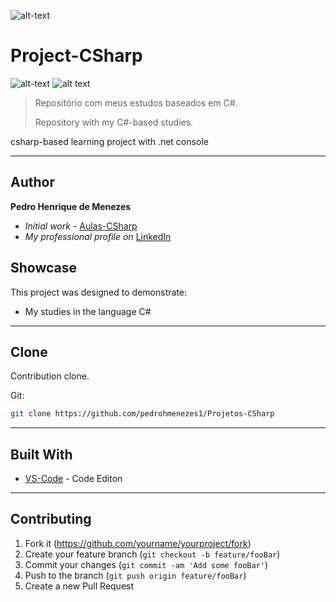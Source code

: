 ![alt-text](https://github.com/pedrohmenezes1/Projetos-CSharp/blob/aulas/dotnet.png)

# Project-CSharp
![alt-text](https://img.shields.io/badge/.NET-5.0-critical?style=for-the-badge&logo=appveyor)
![alt text](https://img.shields.io/badge/BACKEND-C%23-important?style=for-the-badge&logo=appveyor)


> Repositório com meus estudos baseados em C#.
> 
> Repository with my C#-based studies.

csharp-based learning project with .net console

---
## Author

**Pedro Henrique de Menezes** 
* *Initial work* - [Aulas-CSharp](https://github.com/pedrohmenezes1/Projetos-CSharp/tree/aulas/Uninassau/Aulas)
* *My professional profile on* [LinkedIn](https://www.linkedin.com/in/pedro-henrique-de-menezes-34a17a211/)
## Showcase

This project was designed to demonstrate:

* My studies in the language C#

---
## Clone

Contribution clone.

Git:

```sh
git clone https://github.com/pedrohmenezes1/Projetos-CSharp
```
---


## Built With

* [VS-Code](https://code.visualstudio.com/) - Code Editon
  
---

## Contributing

1. Fork it (<https://github.com/yourname/yourproject/fork>)
2. Create your feature branch (`git checkout -b feature/fooBar`)
3. Commit your changes (`git commit -am 'Add some fooBar'`)
4. Push to the branch (`git push origin feature/fooBar`)
5. Create a new Pull Request

<!-- Markdown link & img dfn's -->

[header-url]: github-template.png
[header-link]: https://github.com/alexandrerosseto

[repository-url]: https://github.com/alexandrerosseto/wbshopping

[cloud-provider-url]: https://wbshopping.herokuapp.com

[linkedin-url]: https://www.linkedin.com/in/alexandrerosseto

[wiki]: https://github.com/yourname/yourproject/wiki

[version-image]: https://img.shields.io/badge/Version-1.0.0-brightgreen?style=for-the-badge&logo=appveyor
[version-url]: https://img.shields.io/badge/version-1.0.0-green
[Frontend-image]: https://img.shields.io/badge/Frontend-Ionic-blue?style=for-the-badge
[Frontend-url]: https://img.shields.io/badge/Frontend-Ionic-blue?style=for-the-badge
[Backend-image]: https://img.shields.io/badge/Backend-Java%208-important?style=for-the-badge
[Backend-url]: https://img.shields.io/badge/Backend-Java%208-important?style=for-the-badge
